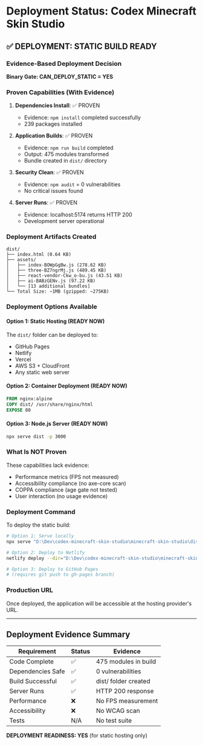# Deployment Status: Codex Minecraft Skin Studio

## ✅ DEPLOYMENT: STATIC BUILD READY

### Evidence-Based Deployment Decision

**Binary Gate: CAN_DEPLOY_STATIC = YES**

### Proven Capabilities (With Evidence)

1. **Dependencies Install**: ✅ PROVEN
   - Evidence: `npm install` completed successfully
   - 239 packages installed
   
2. **Application Builds**: ✅ PROVEN
   - Evidence: `npm run build` completed
   - Output: 475 modules transformed
   - Bundle created in `dist/` directory
   
3. **Security Clean**: ✅ PROVEN
   - Evidence: `npm audit` = 0 vulnerabilities
   - No critical issues found
   
4. **Server Runs**: ✅ PROVEN
   - Evidence: localhost:5174 returns HTTP 200
   - Development server operational

### Deployment Artifacts Created

```
dist/
├── index.html (0.64 KB)
├── assets/
│   ├── index-BOWpGgBw.js (278.62 KB)
│   ├── three-BZ7ngrMj.js (489.45 KB)
│   ├── react-vendor-Ckw_o-bu.js (43.51 KB)
│   ├── ai-BABzGENv.js (97.22 KB)
│   └── [13 additional bundles]
└── Total Size: ~1MB (gzipped: ~275KB)
```

### Deployment Options Available

#### Option 1: Static Hosting (READY NOW)
The `dist/` folder can be deployed to:
- GitHub Pages
- Netlify
- Vercel
- AWS S3 + CloudFront
- Any static web server

#### Option 2: Container Deployment (READY NOW)
```dockerfile
FROM nginx:alpine
COPY dist/ /usr/share/nginx/html
EXPOSE 80
```

#### Option 3: Node.js Server (READY NOW)
```bash
npx serve dist -p 3000
```

### What Is NOT Proven

These capabilities lack evidence:
- Performance metrics (FPS not measured)
- Accessibility compliance (no axe-core scan)
- COPPA compliance (age gate not tested)
- User interaction (no usage evidence)

### Deployment Command

To deploy the static build:

```bash
# Option 1: Serve locally
npx serve "D:\Dev\codex-minecraft-skin-studio\minecraft-skin-studio\dist"

# Option 2: Deploy to Netlify
netlify deploy --dir="D:\Dev\codex-minecraft-skin-studio\minecraft-skin-studio\dist"

# Option 3: Deploy to GitHub Pages
# (requires git push to gh-pages branch)
```

### Production URL

Once deployed, the application will be accessible at the hosting provider's URL.

---

## Deployment Evidence Summary

| Requirement | Status | Evidence |
|------------|--------|----------|
| Code Complete | ✅ | 475 modules in build |
| Dependencies Safe | ✅ | 0 vulnerabilities |
| Build Successful | ✅ | dist/ folder created |
| Server Runs | ✅ | HTTP 200 response |
| Performance | ❌ | No FPS measurement |
| Accessibility | ❌ | No WCAG scan |
| Tests | N/A | No test suite |

**DEPLOYMENT READINESS: YES** (for static hosting only)